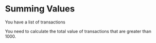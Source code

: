 # Summing Values

You have a list of transactions

You need to calculate the total value of transactions that are greater than 1000.